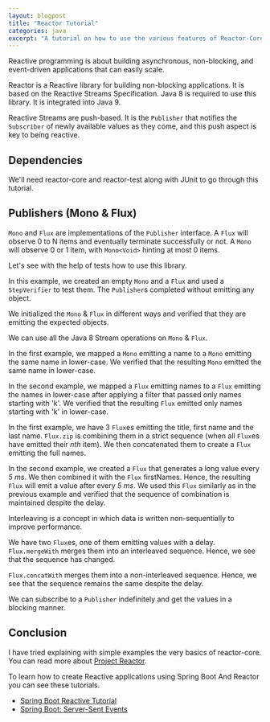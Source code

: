 ```yaml
---
layout: blogpost
title: "Reactor Tutorial"
categories: java
excerpt: "A tutorial on how to use the various features of Reactor-Core for reactive programming"
---
```


Reactive programming is about building asynchronous, non-blocking, and 
event-driven applications that can easily scale.

Reactor is a Reactive library for building non-blocking applications. 
It is based on the Reactive Streams Specification. 
Java 8 is required to use this library. It is integrated into Java 9.

Reactive Streams are push-based. 
It is the `Publisher` that notifies the `Subscriber` of newly available values as they come, and this push aspect is key to being reactive. 

## Dependencies

We'll need reactor-core and reactor-test along with JUnit to go through this tutorial.

<script src="https://gist.github.com/mohitsinha/f73a7358e5a23567bd039970e25ad5f5.js"></script>

## Publishers (Mono & Flux)

`Mono` and `Flux` are implementations of the `Publisher` interface. 
A `Flux` will observe 0 to N items and eventually terminate successfully or not. 
A `Mono` will observe 0 or 1 item, with `Mono<Void>` hinting at most 0 items.

Let's see with the help of tests how to use this library.

<script src="https://gist.github.com/mohitsinha/8b49633f768a351239a48f21de37de02.js"></script>

In this example, we created an empty `Mono` and a `Flux` and used a 
`StepVerifier` to test them. The `Publisher`s completed without emitting any object.

<script src="https://gist.github.com/mohitsinha/9650e314c6535e45212760f73c7f7172.js"></script>

We initialized the `Mono` & `Flux` in different ways and verified that they are 
emitting the expected objects.

<script src="https://gist.github.com/mohitsinha/a091a64541e1188794b9fdd9ca4ee2af.js"></script>

We can use all the Java 8 Stream operations on `Mono` & `Flux`. 

In the first example, we mapped a `Mono` emitting a name to a `Mono` 
emitting the same name in lower-case. We verified that the resulting `Mono` emitted 
the same name in lower-case.

In the second example, we mapped a `Flux` emitting names to a `Flux` emitting the names 
in lower-case after applying a filter that passed only names starting with 'k'. 
We verified that the resulting `Flux` emitted only names starting with 'k' in lower-case.


<script src="https://gist.github.com/mohitsinha/a771ac374e48264760c3605273daaf37.js"></script>

In the first example, we have 3 `Flux`es emitting the title, first name and the last name. 
`Flux.zip` is combining them in a strict sequence (when all `Flux`es have emitted their _nth_ item). 
We then concatenated them to create a `Flux` emitting the full names.

In the second example, we created a `Flux` that generates a long value every _5 ms_. 
We then combined it with the `Flux` firstNames. Hence, the resulting `Flux` 
will emit a value after every _5 ms_. We used this `Flux` similarly as in the previous 
example and verified that the sequence of combination is maintained despite the delay.

<script src="https://gist.github.com/mohitsinha/19179628004cdf36e738a00c9a83990b.js"></script>

Interleaving is a concept in which data is written non-sequentially to improve performance.

We have two `Flux`es, one of them emitting values with a delay. 
`Flux.mergeWith` merges them into an interleaved sequence. 
Hence, we see that the sequence has changed.

`Flux.concatWith` merges them into a non-interleaved sequence. 
Hence, we see that the sequence remains the same despite the delay.

<script src="https://gist.github.com/mohitsinha/e7f22d658586f45bac4614a044e93b49.js"></script>

We can subscribe to a `Publisher` indefinitely and get the values in a blocking manner. 

## Conclusion

I have tried explaining with simple examples the very basics of reactor-core. 
You can read more about [Project Reactor](https://projectreactor.io/docs/core/release/reference/docs/index.html).

To learn how to create Reactive applications using Spring Boot And Reactor you can see these tutorials.

 - [Spring Boot Reactive Tutorial](https://dzone.com/articles/spring-boot-reactive-tutorial)
 - [Spring Boot: Server-Sent Events](https://dzone.com/articles/spring-boot-server-sent-events-tutorial)
